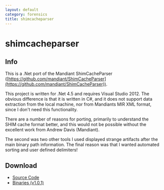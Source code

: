 ```yaml
---
layout: default
category: forensics
title: shimcacheparser
---
```


# shimcacheparser #

## Info ##

This is a .Net port of the Mandiant ShimCacheParser ([https://github.com/mandiant/ShimCacheParser](https://github.com/mandiant/ShimCacheParser)). 

This project is written for .Net 4.5 and requires Visual Studio 2012. The obvious difference is that it is written in C#, and it does not support data extraction from the local machine, nor from Mandiants MIR XML format, since I don't need this functionality. 

There are a number of reasons for porting, primarily to understand the SHIM cache format better, and this would not be possible without the excellent work from Andrew Davis (Mandiant). 

The second was two other tools I used displayed strange artifacts after the main binary path information. The final reason was that I wanted automated sorting and user defined delimiters! 

## Download ##

- [Source Code](https://github.com/woanware/shimcacheparser)
- [Binaries (v1.0.1)](/downloads/shimcacheparser.v.1.0.1.zip)